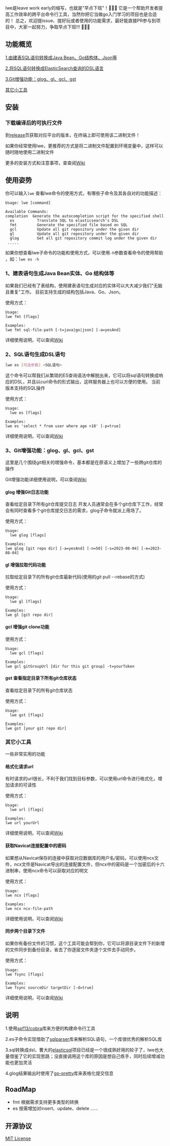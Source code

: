 lwe是leave work early的缩写，也就是"早点下班"！🤣🤣🤣
它是一个帮助开发者提高工作效率的跨平台命令行工具，当然你把它当做go入门学习的项目也是合适的！
总之，欢迎提issue、提好玩或者使用的功能需求，最好能直接PR参与到项目中，大家一起努力，争取早点下班!!! 💪💪💪

## 功能概览

[1.由建表SQL语句转换成Java Bean、Go结构体、Json等](#1)

[2.将SQL语句转换成ElasticSearch查询的DSL语言](#2)

[3.Git增强功能：glog、gl、gcl、gst](#3)

[其它小工具](#4)

## 安装

### 下载编译后的可执行文件

到[release](https://github.com/yesAnd92/lwe/releases)页获取对应平台的版本，在终端上即可使用该二进制文件！

如果你经常使用lwe，更推荐的方式是将二进制文件配置到环境变量中，这样可以随时随地使用二进制文件

更多的安装方式和注意事项，查查阅[Wiki](https://github.com/yesAnd92/lwe/wiki/0.%E5%AE%89%E8%A3%85%E3%80%81%E9%85%8D%E7%BD%AE%E4%BD%BF%E7%94%A8)



## 使用姿势

你可以输入`lwe` 查看lwe命令的使用方式，有哪些子命令及其各自对的功能描述：
```
Usage: lwe [command]

Available Commands:
completion  Generate the autocompletion script for the specified shell
  es          Translate SQL to elasticsearch's DSL
  fmt         Generate the specified file based on SQL
  gcl         Update all git repository under the given dir 
  gl          Update all git repository under the given dir 
  glog        Get all git repository commit log under the given dir 
 .....
```
如果你想查看lwe子命令的功能和使用方式，可以使用`-h`参数查看命令的使用帮助
，如：`lwe es -h`


<h3 id="1">1、建表语句生成Java Bean实体、Go 结构体等</h3>

如果我们已经有了表结构，使用建表语句生成对应的实体可以大大减少我们"无脑且重复"工作。
目前支持生成的结构包括Java、Go、Json。

使用方式：

```text
Usage:
lwe fmt [flags]

Examples:
lwe fmt sql-file-path [-t=java|go|json] [-a=yesAnd]
```
详细使用说明，可以查阅[Wiki](https://github.com/yesAnd92/lwe/wiki/1.%E5%BB%BA%E8%A1%A8SQL%E8%AF%AD%E5%8F%A5%E7%94%9F%E6%88%90%E4%B8%8D%E7%94%A8%E8%AF%AD%E8%A8%80%E6%89%80%E9%9C%80%E5%AE%9E%E4%BD%93)



<h3 id="2">2、SQL语句生成DSL语句</h3>

```bash
lwe es [可选参数] <SQL语句> 
```

这个命令可以帮我们从繁琐的ES查询语法中解脱出来，它可以将sql语句转换成响应的DSL，并且以curl命令的形式输出，这样服务器上也可以方便的使用。
当前版本支持的SQL操作

使用方式：

```text
Usage:
  lwe es [flags]

Examples:
lwe es 'select * from user where age >18' [-p=true]
```
详细使用说明，可以查阅[Wiki](https://github.com/yesAnd92/lwe/wiki/2.%E5%B0%86SQL%E8%AF%AD%E5%8F%A5%E8%BD%AC%E6%8D%A2%E6%88%90ElasticSearch%E6%9F%A5%E8%AF%A2%E7%9A%84DSL%E8%AF%AD%E8%A8%80)


<h3 id="3">3、Git增强功能：glog、gl、gcl、gst</h3>
这里是几个围绕git相关的增强命令，基本都是在原语义上增加了一些跨git仓库的操作

Git增强功能详细使用说明，可以查阅[Wiki](https://github.com/yesAnd92/lwe/wiki/3.Git%E5%A2%9E%E5%BC%BA%E5%8A%9F%E8%83%BD)


#### glog 增强Git日志功能
查看给定目录下所有git仓库提交日志 
开发人员通常会在多个git仓库下工作，经常会有同时查看多个git仓库提交日志的需求，glog子命令就派上用场了。

使用方式：

```text
Usage:
  lwe glog [flags]

Examples:
lwe glog [git repo dir] [-a=yesAnd] [-n=50] [-s=2023-08-04] [-e=2023-08-04]
```


#### gl 增强拉取代码功能
拉取给定目录下的所有git仓库最新代码(使用的git pull --rebase的方式)



使用方式：
```text
Usage:
  lwe gl [flags]

Examples:
lwe gl [git repo dir]
```

#### gcl 增强git clone功能
使用方式：
```text
Usage:
  lwe gcl [flags]

Examples:
lwe gcl gitGroupUrl [dir for this git group] -t=yourToken
```

#### gst 查看指定目录下所有git仓库状态
查看给定目录下的所有git仓库状态

使用方式：
```text
Usage:
  lwe gst [flags]

Examples:
lwe gst [your git repo dir]
```


<h3 id="4">其它小工具</h3>
一些非常实用的功能

<h4>格式化请求url</h4>
有时请求的url很长，不利于我们找到目标参数，可以使用url命令进行格式化，增加请求的可读性

使用方式：

```text
Usage:
  lwe url [flags]

Examples:
lwe url yourUrl
```
详细使用说明，可以查阅[Wiki](https://github.com/yesAnd92/lwe/wiki/%E5%85%B6%E5%AE%83%E5%B0%8F%E5%B7%A5%E5%85%B7#%E6%A0%BC%E5%BC%8F%E5%8C%96%E8%AF%B7%E6%B1%82url)


<h4>获取Navicat连接配置中的密码</h4>
如果想从Navicat保存的连接中获取对应数据库的用户名/密码，可以使用ncx文件，ncx文件是Navicat导出的连接配置文件，但ncx中的密码是一个加密后的十六进制串，使用ncx命令可以获取对应的明文

使用方式：

```text
Usage:
lwe ncx [flags]

Examples:
lwe ncx ncx-file-path
```
详细使用说明，可以查阅[Wiki](https://github.com/yesAnd92/lwe/wiki/%E5%85%B6%E5%AE%83%E5%B0%8F%E5%B7%A5%E5%85%B7#%E8%8E%B7%E5%8F%96navicat%E8%BF%9E%E6%8E%A5%E9%85%8D%E7%BD%AE%E4%B8%AD%E7%9A%84%E5%AF%86%E7%A0%81)

<h4>同步两个目录下文件</h4>
如果你有备份文件的习惯，这个工具可能会帮到你，它可以将源目录文件下的新增的文件同步到备份目录，省去了你逐层文件夹逐个文件去手动同步。

使用方式：
```text
Usage:
lwe fsync [flags]

Examples:
lwe fsync sourceDir targetDir [-d=true]
```

详细使用说明，可以查阅[Wiki](https://github.com/yesAnd92/lwe/wiki/%E5%85%B6%E5%AE%83%E5%B0%8F%E5%B7%A5%E5%85%B7#%E5%90%8C%E6%AD%A5%E4%B8%A4%E4%B8%AA%E7%9B%AE%E5%BD%95%E4%B8%8B%E6%96%87%E4%BB%B6)



## 说明
1.使用[spf13/cobra](github.com/spf13/cobra)库来方便的构建命令行工具

2.es子命令实现借助了[sqlparser](github.com/xwb1989/sqlparser)库来解析SQL语句，一个库很优秀的解析SQL库

3.sql转换成dsl，曹大的[elasticsql](https://github.com/cch123/elasticsql)项目已经是一个很成熟好用的轮子了，lwe也大量借鉴了它的实现思路；没直接调用这个库的原因是想自己练手，同时后续增减功能也更加灵活

4.glog结果输出时使用了[go-pretty](https://github.com/jedib0t/go-pretty)库来表格化提交信息
## RoadMap
- fmt 根据需求支持更多类型的转换
- es 按需增加对insert、update、delete
  ......

## 开源协议

[MIT License](https://github.com/yesAnd92/lwe/blob/main/LICENSE)

